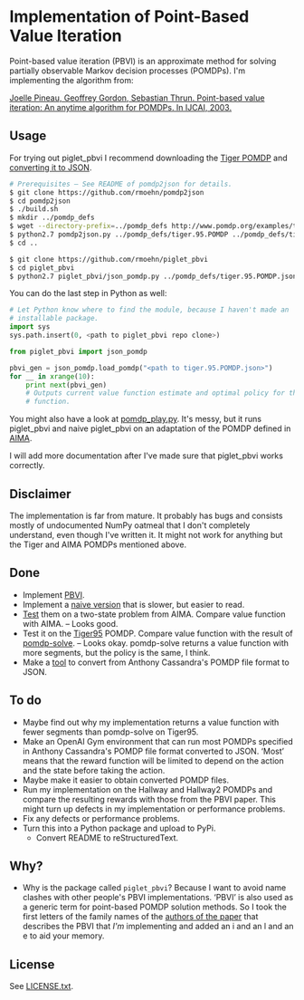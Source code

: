 Implementation of Point-Based Value Iteration
=============================================

Point-based value iteration (PBVI) is an approximate method for solving
partially observable Markov decision processes (POMDPs). I'm implementing the
algorithm from:

<a name="pbvi-article"></a>
[Joelle Pineau, Geoffrey Gordon, Sebastian Thrun. Point-based value iteration:
An anytime algorithm for POMDPs. In IJCAI,
2003.](https://www.ri.cmu.edu/pub_files/pub4/pineau_joelle_2003_3/pineau_joelle_2003_3.pdf)


Usage
-----

For trying out piglet_pbvi I recommend downloading the [Tiger
POMDP](http://www.pomdp.org/examples/tiger.95.POMDP) and [converting it to
JSON](https://github.com/rmoehn/pomdp2json).

```bash
# Prerequisites – See README of pomdp2json for details.
$ git clone https://github.com/rmoehn/pomdp2json
$ cd pomdp2json
$ ./build.sh
$ mkdir ../pomdp_defs
$ wget --directory-prefix=../pomdp_defs http://www.pomdp.org/examples/tiger.95.POMDP
$ python2.7 pomdp2json.py ../pomdp_defs/tiger.95.POMDP ../pomdp_defs/tiger.95.POMDP.json
$ cd ..

$ git clone https://github.com/rmoehn/piglet_pbvi
$ cd piglet_pbvi
$ python2.7 piglet_pbvi/json_pomdp.py ../pomdp_defs/tiger.95.POMDP.json
```

You can do the last step in Python as well:

```python
# Let Python know where to find the module, because I haven't made an
# installable package.
import sys
sys.path.insert(0, <path to piglet_pbvi repo clone>)

from piglet_pbvi import json_pomdp

pbvi_gen = json_pomdp.load_pomdp("<path to tiger.95.POMDP.json>")
for __ in xrange(10):
    print next(pbvi_gen)
    # Outputs current value function estimate and optimal policy for that value
    # function.
```

You might also have a look at [pomdp_play.py](pomdp_play.py). It's messy, but it
runs piglet_pbvi and naive piglet_pbvi on an adaptation of the POMDP defined in
[AIMA](http://aima.cs.berkeley.edu/).

I will add more documentation after I've made sure that piglet_pbvi works
correctly.


Disclaimer
----------

The implementation is far from mature. It probably has bugs and consists mostly
of undocumented NumPy oatmeal that I don't completely understand, even though
I've written it. It might not work for anything but the Tiger and AIMA POMDPs
mentioned above.


Done
----

- Implement [PBVI](piglet_pbvi/pbvi.py).
- Implement a [naive version](piglet_pbvi/naive_pbvi.py) that is slower, but
  easier to read.
- [Test](pomdp_play.py) them on a two-state problem from AIMA. Compare value
  function with AIMA. – Looks good.
- Test it on the [Tiger95](http://www.pomdp.org/examples/tiger.95.POMDP) POMDP.
  Compare value function with the result of
  [pomdp-solve](http://www.pomdp.org/code/index.html). – Looks okay. pomdp-solve
  returns a value function with more segments, but the policy is the same, I
  think.
- Make a [tool](https://github.com/rmoehn/pomdp2json) to convert from Anthony
  Cassandra's POMDP file format to JSON.


To do
-----

- Maybe find out why my implementation returns a value function with fewer
  segments than pomdp-solve on Tiger95.
- Make an OpenAI Gym environment that can run most POMDPs specified in Anthony
  Cassandra's POMDP file format converted to JSON. ‘Most’ means that the reward
  function will be limited to depend on the action and the state before taking
  the action.
- Maybe make it easier to obtain converted POMDP files.
- Run my implementation on the Hallway and Hallway2 POMDPs and compare the
  resulting rewards with those from the PBVI paper. This might turn up defects
  in my implementation or performance problems.
- Fix any defects or performance problems.
- Turn this into a Python package and upload to PyPi.
  - Convert README to reStructuredText.


Why?
----

- Why is the package called `piglet_pbvi`? Because I want to avoid name clashes
  with other people's PBVI implementations. ‘PBVI’ is also used as a generic
  term for point-based POMDP solution methods. So I took the first letters of
  the family names of the [authors of the paper](#pbvi-article) that describes
  the PBVI that *I'm* implementing and added an i and an l and an e to aid your
  memory.


License
-------

See [LICENSE.txt](LICENSE.txt).
